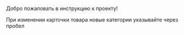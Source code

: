 Добро пожаловать в инструкцию к проекту!

При изменении карточки товара новые категории указывайте через пробел